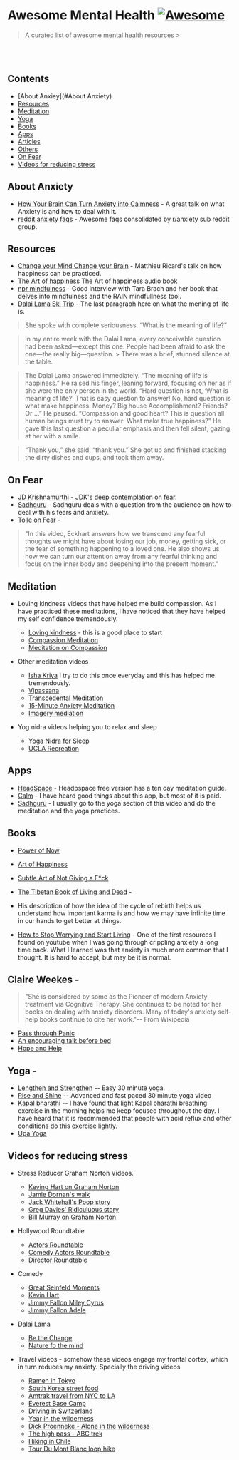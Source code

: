 # Awesome Mental Health [![Awesome](https://cdn.rawgit.com/sindresorhus/awesome/d7305f38d29fed78fa85652e3a63e154dd8e8829/media/badge.svg)](https://github.com/sindresorhus/awesome)

> A curated list of awesome mental health resources >
> <br>


<br>

<br>

## Contents
- [About Anxiey](#About Anxiety)
- [Resources](#resources)
- [Meditation](#Meditation)
- [Yoga](#Yoga)
- [Books](#Books)
- [Apps](#Apps)
- [Articles](#Articles)
- [Others](#Videos)
- [On Fear](#Fear)
- [Videos for reducing stress](#Videos-for-reducing-stress)

## About Anxiety
- [How Your Brain Can Turn Anxiety into Calmness](https://youtu.be/KYJdekjiAog) - A great talk on what Anxiety is and how to deal with it.
- [reddit anxiety faqs](https://www.reddit.com/r/Anxiety/wiki/faq) - Awesome faqs consolidated by r/anxiety sub reddit group.

## Resources
- [Change your Mind Change your Brain](https://youtu.be/L_30JzRGDHI) - Matthieu Ricard's talk on how happiness can be practiced.
- [The Art of happiness](https://youtu.be/t46j3HyKzO0) The Art of happiness audio book
- [npr mindfulness](https://www.npr.org/2020/02/03/802347757/a-conversation-with-tara-brach-mindfulness-tools-for-big-feelings) - Good interview with Tara Brach and her book that delves into mindfulness and the RAIN mindfullness tool. 
- [Dalai Lama Ski Trip](https://slate.com/human-interest/2014/02/dalai-lama-at-a-santa-fe-ski-resort-tells-waitress-the-meaning-of-life.html) - The last paragraph here on what the mening of life is.

> She spoke with complete seriousness. “What is the meaning of life?”

> In my entire week with the Dalai Lama, every conceivable question had been asked—except this one. People had been afraid to ask the one—the really big—question. > There was a brief, stunned silence at the table.

> The Dalai Lama answered immediately. “The meaning of life is happiness.” He raised his finger, leaning forward, focusing on her as if she were the only person in the world. “Hard question is not, ‘What is meaning of life?’ That is easy question to answer! No, hard question is what make happiness. Money? Big house Accomplishment? Friends? Or …” He paused. “Compassion and good heart? This is question all human beings must try to answer: What make true happiness?” He gave this last question a peculiar emphasis and then fell silent, gazing at her with a smile.

> “Thank you,” she said, “thank you.” She got up and finished stacking the dirty dishes and cups, and took them away.


## On Fear
- [JD Krishnamurthi](https://youtu.be/BFWBaBdH2qw) - JDK's deep contemplation on fear. 
- [Sadhguru](https://youtu.be/K7hYf0yIK5w) - Sadhguru deals with a question from the audience on how to deal with his fears and anxiety.
- [Tolle on Fear](https://youtu.be/LiEU84nHEcY) - 
> "In this video, Eckhart answers how we transcend any fearful thoughts we might have about losing our job, money, getting sick, or the fear of something happening to a loved one. He also shows us how we can  turn our attention away from any fearful thinking and focus on the inner body and deepening into the present moment."


## Meditation
- Loving kindness videos that have helped me build compassion. As I have practiced these meditations, I have noticed that they have helped my self confidence tremendously.
	- [Loving kindness](https://www.doyogawithme.com/content/loving-kindness-metta-meditations) - this is a good place to start
	- [Compassion Meditation](https://youtu.be/9-XY3uKO63I) 
	- [Meditation on Compassion](https://youtu.be/04OWroNTf1c) 

- Other meditation videos
	- [Isha Kriya](https://www.youtube.com/watch?v=EwQkfoKxRvo) I try to do this once everyday and this has helped me tremendously.
	- [Vipassana](https://youtu.be/eajwl0Y-8JY)
	- [Transcedental Meditation](https://youtu.be/rNfenCYWGRQ) 
	- [15-Minute Anxiety Meditation](https://www.amazon.com/gp/video/detail/B0861BVHFX/ref=atv_dp_share_cu_r)
	- [Imagery mediation](https://youtu.be/KYJdekjiAog?t=3957)
	
- Yog nidra videos helping you to relax and sleep
	- [Yoga Nidra for Sleep](https://www.doyogawithme.com/content/yoga-nidra-sleep)
	- [UCLA Recreation](https://podcasts.apple.com/us/podcast/deep-relaxation-and-guided-meditation-yoga-nidra/id434139276) 	

## Apps
- [HeadSpace](https://www.headspace.com/) - Headpspace free version has a ten day meditation guide.
- [Calm](https://www.calm.com/breathe)  - I have heard good things about this app, but most of it is paid.
- [Sadhguru](https://isha.sadhguru.org/us/en/sadhguru-app) - I usually go to the yoga section of this video and do the meditation and the yoga practices.

## Books
- [Power of Now](https://youtu.be/NtL2hb-wCMo) 
- [Art of Happiness](https://youtu.be/eXVwxbHbrWo) 
- [Subtle Art of Not Giving a F*ck](https://youtu.be/vvgD09ts63g)
- [The Tibetan Book of Living and Dead](https://youtu.be/0GTh5L44HF4) - 
- His description of how the idea of the cycle of rebirth helps us understand how important karma is and how we may have infinite time in our hands to get better at things.

- [How to Stop Worrying and Start Living](https://youtu.be/cS3vurK_NbQ) - One of the first resources I found on youtube when I was going through crippling anxiety a long time back. What I learned was that anxiety is much more common that I thought. It is hard to accept, but may be it is normal.

## Claire Weekes - 
> "She is considered by some as the Pioneer of modern Anxiety treatment via Cognitive Therapy. She continues to be noted for her books on dealing with anxiety disorders. Many of today's anxiety self-help books continue to cite her work."-- From Wikipedia
- [Pass through Panic](https://youtu.be/H1Bhh4Bh7vQ)
- [An encouraging talk before bed](https://youtu.be/H1Bhh4Bh7vQ)
- [Hope and Help](https://youtu.be/9brXNbcLOaY)

## Yoga -
- [Lengthen and Strengthen](https://www.doyogawithme.com/content/strengthen-and-lengthen) -- Easy 30 minute yoga.
- [Rise and Shine](https://www.doyogawithme.com/content/rise-and-shine) -- Advanced and fast paced 30 minute yoga video
- [Kapal bharathi](https://youtu.be/d6d7_oJGzKQ) -- I have found that light Kapal bharathi breathing exercise in the morning helps me keep focused throughout the day. I have heard that it is recommended that people with acid reflux and other conditions do this exercise lightly.
- [Upa Yoga](https://youtu.be/QjGF2MLdIz8)

## Videos for reducing stress
- Stress Reducer Graham Norton Videos. 
	- [Keving Hart on Graham Norton](https://youtu.be/l78Nse_cQM8)
	- [Jamie Dornan's walk](https://youtu.be/aqUuTLh6pHk)
	- [Jack Whitehall's Poop story](https://youtu.be/UIL9CiUDHp0)
	- [Greg Davies' Ridiculuous story](https://youtu.be/yuXGpUR7fXA) 	
	- [Bill Murray on Graham Norton](https://youtu.be/yuXGpUR7fXA)

- Hollywood Roundtable
	- [Actors Roundtable](https://youtu.be/ibPkLdbG4VU)
	- [Comedy Actors Roundtable](https://youtu.be/yz0bjLk9rUo)
	- [Director Roundtable](https://youtu.be/DtB8YhsUkkg)
	
- Comedy
	- [Great Seinfeld Moments](https://youtu.be/slbco4zHmt8)
	- [Kevin Hart](https://youtu.be/slbco4zHmt8)
	- [Jimmy Fallon Miley Cyrus](https://youtu.be/mda9ms9Xb7I)
	- [Jimmy Fallon Adele](https://youtu.be/-yL7VP4-kP4)
	
- Dalai Lama
	- [Be the Change](https://youtu.be/qBHt02IocLI)
	- [Nature fo the mind](https://youtu.be/gO7RQi55asY) 	

- Travel videos - somehow these videos engage my frontal cortex, which in turn reduces my anxiety. Specially the driving videos
	- [Ramen in Tokyo](https://www.youtube.com/watch?v=Hf0b_-hVBS4)
	- [South Korea street food](https://youtu.be/dbofhUfQ1p4)
	- [Amtrak travel from NYC to LA](https://youtu.be/f79ksk3ggDo)	
	- [Everest Base Camp](https://youtu.be/8_hWKqIqtA8)
	- [Driving in Switzerland](https://youtu.be/b-WViLMs_4c)
	- [Year in the wilderness](https://youtu.be/HwPoLOZkFyE)
	- [Dick Proenneke - Alone in the wilderness](https://youtu.be/cTHLpA4267Q)
	- [The high pass - ABC trek](https://youtu.be/ZQy8rDxEdRU)
	- [Hiking in Chile](https://youtu.be/sCTY0Ll_KeY)
	- [Tour Du Mont Blanc loop hike](https://youtu.be/3595IuY0kgE)


	
